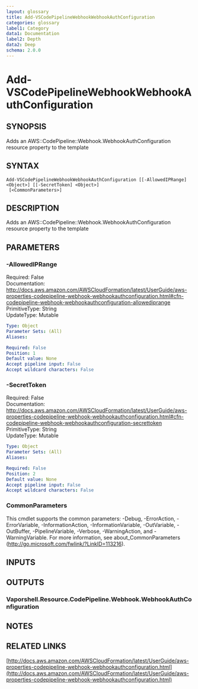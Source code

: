 ```yaml
---
layout: glossary
title: Add-VSCodePipelineWebhookWebhookAuthConfiguration
categories: glossary
label1: Category
data1: Documentation
label2: Depth
data2: Deep
schema: 2.0.0
---
```


# Add-VSCodePipelineWebhookWebhookAuthConfiguration

## SYNOPSIS
Adds an AWS::CodePipeline::Webhook.WebhookAuthConfiguration resource property to the template

## SYNTAX

```
Add-VSCodePipelineWebhookWebhookAuthConfiguration [[-AllowedIPRange] <Object>] [[-SecretToken] <Object>]
 [<CommonParameters>]
```

## DESCRIPTION
Adds an AWS::CodePipeline::Webhook.WebhookAuthConfiguration resource property to the template

## PARAMETERS

### -AllowedIPRange
Required: False    
Documentation: http://docs.aws.amazon.com/AWSCloudFormation/latest/UserGuide/aws-properties-codepipeline-webhook-webhookauthconfiguration.html#cfn-codepipeline-webhook-webhookauthconfiguration-allowediprange    
PrimitiveType: String    
UpdateType: Mutable

```yaml
Type: Object
Parameter Sets: (All)
Aliases:

Required: False
Position: 1
Default value: None
Accept pipeline input: False
Accept wildcard characters: False
```

### -SecretToken
Required: False    
Documentation: http://docs.aws.amazon.com/AWSCloudFormation/latest/UserGuide/aws-properties-codepipeline-webhook-webhookauthconfiguration.html#cfn-codepipeline-webhook-webhookauthconfiguration-secrettoken    
PrimitiveType: String    
UpdateType: Mutable

```yaml
Type: Object
Parameter Sets: (All)
Aliases:

Required: False
Position: 2
Default value: None
Accept pipeline input: False
Accept wildcard characters: False
```

### CommonParameters
This cmdlet supports the common parameters: -Debug, -ErrorAction, -ErrorVariable, -InformationAction, -InformationVariable, -OutVariable, -OutBuffer, -PipelineVariable, -Verbose, -WarningAction, and -WarningVariable.
For more information, see about_CommonParameters (http://go.microsoft.com/fwlink/?LinkID=113216).

## INPUTS

## OUTPUTS

### Vaporshell.Resource.CodePipeline.Webhook.WebhookAuthConfiguration

## NOTES

## RELATED LINKS

[http://docs.aws.amazon.com/AWSCloudFormation/latest/UserGuide/aws-properties-codepipeline-webhook-webhookauthconfiguration.html](http://docs.aws.amazon.com/AWSCloudFormation/latest/UserGuide/aws-properties-codepipeline-webhook-webhookauthconfiguration.html)

